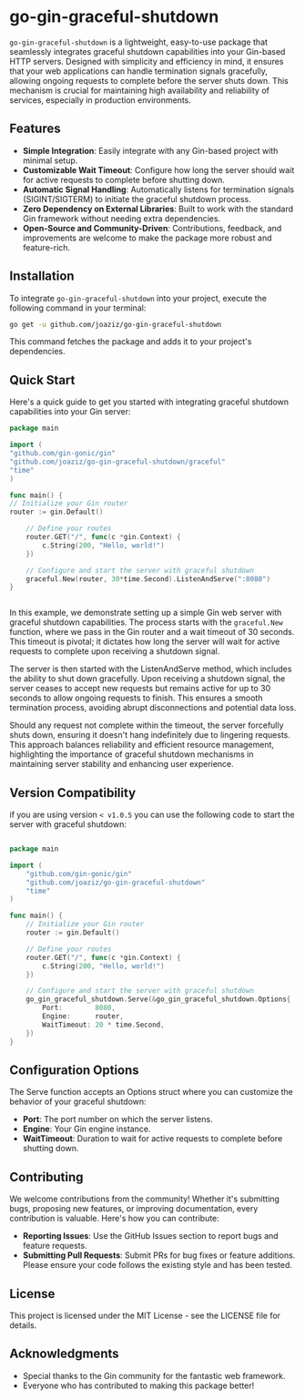 # go-gin-graceful-shutdown
`go-gin-graceful-shutdown` is a lightweight, easy-to-use package that seamlessly integrates graceful shutdown capabilities into your Gin-based HTTP servers. Designed with simplicity and efficiency in mind, it ensures that your web applications can handle termination signals gracefully, allowing ongoing requests to complete before the server shuts down. This mechanism is crucial for maintaining high availability and reliability of services, especially in production environments.

## Features
- **Simple Integration**: Easily integrate with any Gin-based project with minimal setup.
- **Customizable Wait Timeout**: Configure how long the server should wait for active requests to complete before shutting down.
- **Automatic Signal Handling**: Automatically listens for termination signals (SIGINT/SIGTERM) to initiate the graceful shutdown process.
- **Zero Dependency on External Libraries**: Built to work with the standard Gin framework without needing extra dependencies.
- **Open-Source and Community-Driven**: Contributions, feedback, and improvements are welcome to make the package more robust and feature-rich.



## Installation
To integrate `go-gin-graceful-shutdown` into your project, execute the following command in your terminal:

```bash
go get -u github.com/joaziz/go-gin-graceful-shutdown
```
This command fetches the package and adds it to your project's dependencies.

## Quick Start
Here's a quick guide to get you started with integrating graceful shutdown capabilities into your Gin server:


```go
package main

import (
"github.com/gin-gonic/gin"
"github.com/joaziz/go-gin-graceful-shutdown/graceful"
"time"
)

func main() {
// Initialize your Gin router
router := gin.Default()

	// Define your routes
	router.GET("/", func(c *gin.Context) {
		c.String(200, "Hello, world!")
	})

	// Configure and start the server with graceful shutdown
	graceful.New(router, 30*time.Second).ListenAndServe(":8080")
}



```

In this example, we demonstrate setting up a simple Gin web server
with graceful shutdown capabilities. The process starts with the
`graceful.New` function, where we pass in the Gin router and a wait
timeout of 30 seconds. This timeout is pivotal; it dictates how long
the server will wait for active requests to complete upon receiving
a shutdown signal.

The server is then started with the ListenAndServe method, which
includes the ability to shut down gracefully. Upon receiving a
shutdown signal, the server ceases to accept new requests but
remains active for up to 30 seconds to allow ongoing requests to
finish. This ensures a smooth termination process, avoiding abrupt
disconnections and potential data loss.

Should any request not complete within the timeout, the server
forcefully shuts down, ensuring it doesn't hang indefinitely due to
lingering requests. This approach balances reliability and efficient
resource management, highlighting the importance of graceful shutdown
mechanisms in maintaining server stability and enhancing user experience.

## Version Compatibility

if you are using version `< v1.0.5` you can use the following code to start the server with graceful shutdown:

```go

package main

import (
	"github.com/gin-gonic/gin"
	"github.com/joaziz/go-gin-graceful-shutdown"
	"time"
)

func main() {
	// Initialize your Gin router
	router := gin.Default()

	// Define your routes
	router.GET("/", func(c *gin.Context) {
		c.String(200, "Hello, world!")
	})

	// Configure and start the server with graceful shutdown
	go_gin_graceful_shutdown.Serve(&go_gin_graceful_shutdown.Options{
		Port:        8080,
		Engine:      router,
		WaitTimeout: 20 * time.Second,
	})
}


```

## Configuration Options
The Serve function accepts an Options struct where you can customize the behavior of your graceful shutdown:
- **Port**: The port number on which the server listens.
- **Engine**: Your Gin engine instance.
- **WaitTimeout**: Duration to wait for active requests to complete before shutting down.



## Contributing
We welcome contributions from the community! Whether it's submitting bugs, proposing new features, or improving documentation, every contribution is valuable. Here's how you can contribute:

- **Reporting Issues**: Use the GitHub Issues section to report bugs and feature requests.
- **Submitting Pull Requests**: Submit PRs for bug fixes or feature additions. Please ensure your code follows the existing style and has been tested.

## License
This project is licensed under the MIT License - see the LICENSE file for details.

## Acknowledgments
- Special thanks to the Gin community for the fantastic web framework.
- Everyone who has contributed to making this package better!